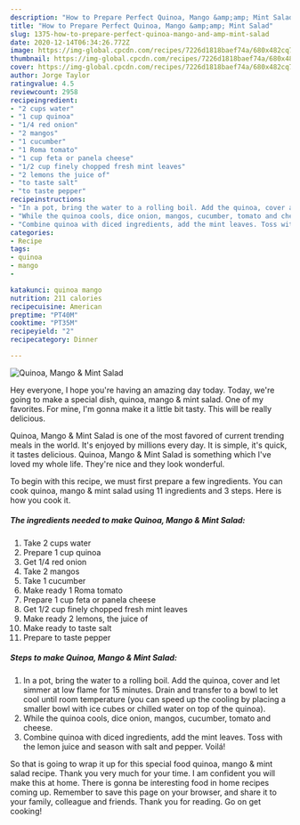 ```yaml
---
description: "How to Prepare Perfect Quinoa, Mango &amp;amp; Mint Salad"
title: "How to Prepare Perfect Quinoa, Mango &amp;amp; Mint Salad"
slug: 1375-how-to-prepare-perfect-quinoa-mango-and-amp-mint-salad
date: 2020-12-14T06:34:26.772Z
image: https://img-global.cpcdn.com/recipes/7226d1818baef74a/680x482cq70/quinoa-mango-mint-salad-recipe-main-photo.jpg
thumbnail: https://img-global.cpcdn.com/recipes/7226d1818baef74a/680x482cq70/quinoa-mango-mint-salad-recipe-main-photo.jpg
cover: https://img-global.cpcdn.com/recipes/7226d1818baef74a/680x482cq70/quinoa-mango-mint-salad-recipe-main-photo.jpg
author: Jorge Taylor
ratingvalue: 4.5
reviewcount: 2958
recipeingredient:
- "2 cups water"
- "1 cup quinoa"
- "1/4 red onion"
- "2 mangos"
- "1 cucumber"
- "1 Roma tomato"
- "1 cup feta or panela cheese"
- "1/2 cup finely chopped fresh mint leaves"
- "2 lemons the juice of"
- "to taste salt"
- "to taste pepper"
recipeinstructions:
- "In a pot, bring the water to a rolling boil. Add the quinoa, cover and let simmer at low flame for 15 minutes. Drain and transfer to a bowl to let cool until room temperature (you can speed up the cooling by placing a smaller bowl with ice cubes or chilled water on top of the quinoa)."
- "While the quinoa cools, dice onion, mangos, cucumber, tomato and cheese."
- "Combine quinoa with diced ingredients, add the mint leaves. Toss with the lemon juice and season with salt and pepper. Voilá!"
categories:
- Recipe
tags:
- quinoa
- mango
- 

katakunci: quinoa mango  
nutrition: 211 calories
recipecuisine: American
preptime: "PT40M"
cooktime: "PT35M"
recipeyield: "2"
recipecategory: Dinner

---
```



![Quinoa, Mango &amp; Mint Salad](https://img-global.cpcdn.com/recipes/7226d1818baef74a/680x482cq70/quinoa-mango-mint-salad-recipe-main-photo.jpg)

Hey everyone, I hope you're having an amazing day today. Today, we're going to make a special dish, quinoa, mango &amp; mint salad. One of my favorites. For mine, I'm gonna make it a little bit tasty. This will be really delicious.



Quinoa, Mango &amp; Mint Salad is one of the most favored of current trending meals in the world. It's enjoyed by millions every day. It is simple, it's quick, it tastes delicious. Quinoa, Mango &amp; Mint Salad is something which I've loved my whole life. They're nice and they look wonderful.


To begin with this recipe, we must first prepare a few ingredients. You can cook quinoa, mango &amp; mint salad using 11 ingredients and 3 steps. Here is how you cook it.

<!--inarticleads1-->

##### The ingredients needed to make Quinoa, Mango &amp; Mint Salad:

1. Take 2 cups water
1. Prepare 1 cup quinoa
1. Get 1/4 red onion
1. Take 2 mangos
1. Take 1 cucumber
1. Make ready 1 Roma tomato
1. Prepare 1 cup feta or panela cheese
1. Get 1/2 cup finely chopped fresh mint leaves
1. Make ready 2 lemons, the juice of
1. Make ready to taste salt
1. Prepare to taste pepper




<!--inarticleads2-->

##### Steps to make Quinoa, Mango &amp; Mint Salad:

1. In a pot, bring the water to a rolling boil. Add the quinoa, cover and let simmer at low flame for 15 minutes. Drain and transfer to a bowl to let cool until room temperature (you can speed up the cooling by placing a smaller bowl with ice cubes or chilled water on top of the quinoa).
1. While the quinoa cools, dice onion, mangos, cucumber, tomato and cheese.
1. Combine quinoa with diced ingredients, add the mint leaves. Toss with the lemon juice and season with salt and pepper. Voilá!




So that is going to wrap it up for this special food quinoa, mango &amp; mint salad recipe. Thank you very much for your time. I am confident you will make this at home. There is gonna be interesting food in home recipes coming up. Remember to save this page on your browser, and share it to your family, colleague and friends. Thank you for reading. Go on get cooking!
